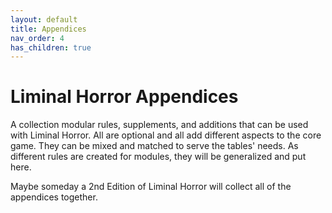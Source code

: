 ```yaml
---
layout: default
title: Appendices
nav_order: 4
has_children: true
---
```


# Liminal Horror Appendices
A collection modular rules, supplements, and additions that can be used with Liminal Horror. All are optional and all add different aspects to the core game. They can be mixed and matched to serve the tables' needs. As different rules are created for modules, they will be generalized and put here.

Maybe someday a 2nd Edition of Liminal Horror will collect all of the appendices together.
